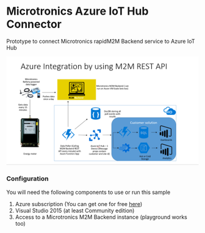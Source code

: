 # Microtronics Azure IoT Hub Connector
Prototype to connect Microtronics rapidM2M Backend service to Azure IoT Hub

![alt text](./Assets/IntegrationArchitecture.PNG)

### Configuration 
You will need the following components to use or run this sample
1. Azure subscription (You can get one for free [here](https://azure.microsoft.com/en-us/free/))
2. Visual Studio 2015 (at least Community edition)
3. Access to a Microtronics M2M Backend instance (playground works too)
